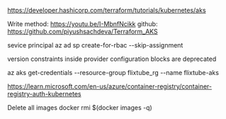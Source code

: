 https://developer.hashicorp.com/terraform/tutorials/kubernetes/aks

Write method: https://youtu.be/I-MbnfNcikk
github: https://github.com/piyushsachdeva/Terraform_AKS

sevice principal
az ad sp create-for-rbac --skip-assignment

version constraints inside provider configuration blocks are deprecated

az aks get-credentials --resource-group flixtube_rg  --name flixtube-aks

https://learn.microsoft.com/en-us/azure/container-registry/container-registry-auth-kubernetes



Delete all images
docker rmi $(docker images -q)

